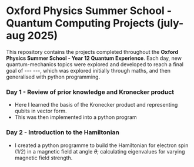 # Oxford Physics Summer School - Quantum Computing Projects (july-aug 2025)

This repository contains the projects completed throughout the **Oxford Physics Summer School - Year 12 Quantum Experience**. Each day, new quantum-mechanics topics were explored and developed to reach a final goal of --- ---, which was explored initially through maths, and then generalised with python programming.

### Day 1 - Review of prior knowledge and Kronecker product
- Here I learned the basis of the Kronecker product and representing qubits in vector form.
- This was then implemented into a python program

### Day 2 - Introduction to the Hamiltonian
- I created a python programme to build the Hamiltonian for electron spin (1/2) in a magnetic field at angle $\theta$; calculating eigenvalues for varying magnetic field strength.
